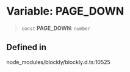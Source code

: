 # Variable: PAGE_DOWN

> `const` **PAGE_DOWN**: `number`

## Defined in

node_modules/blockly/blockly.d.ts:10525
